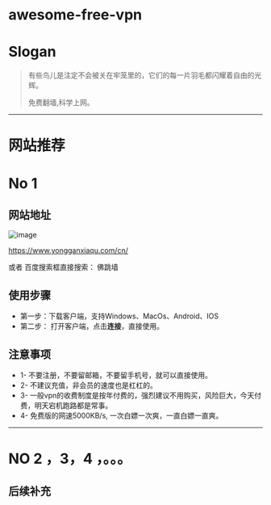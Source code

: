 # awesome-free-vpn

# Slogan
> 有些鸟儿是注定不会被关在牢笼里的，它们的每一片羽毛都闪耀着自由的光辉。  
> 
> 免费翻墙,科学上网。


-------------------------------------------

# 网站推荐
# No 1
## 网站地址
![image](https://user-images.githubusercontent.com/42163066/121831401-ef618200-ccf9-11eb-90b3-e409c8b6ef6e.png)

<https://www.yongganxiaqu.com/cn/>

或者 百度搜索框直接搜索： 佛跳墙

## 使用步骤
- 第一步：下载客户端，支持Windows、MacOs、Android、IOS
- 第二步： 打开客户端，点击**连接**，直接使用。

## 注意事项
- 1- 不要注册，不要留邮箱，不要留手机号，就可以直接使用。
- 2- 不建议充值，非会员的速度也是杠杠的。
- 3- 一般vpn的收费制度是按年付费的，强烈建议不用购买，风险巨大，今天付费，明天宕机跑路都是常事。
- 4- 免费版的网速5000KB/s, 一次白嫖一次爽，一直白嫖一直爽。


-------------------------------------------

#  NO 2 ，3，4 ，。。。
## 后续补充

